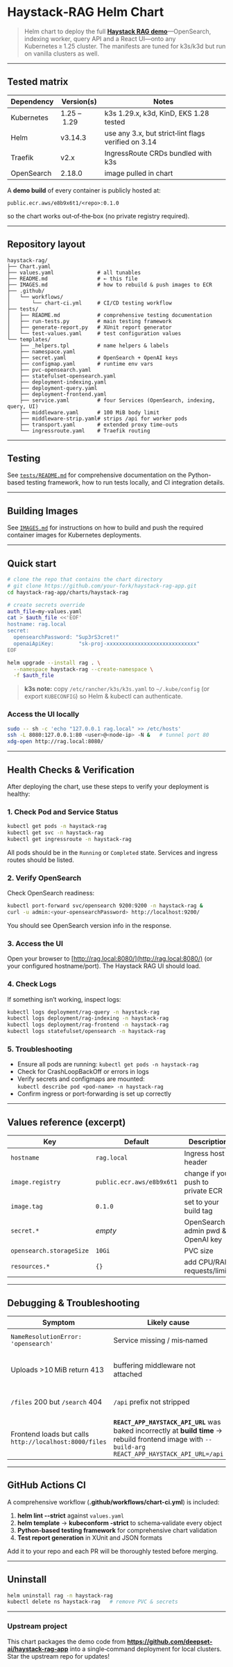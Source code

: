# Haystack‑RAG Helm Chart

> Helm chart to deploy the full **[Haystack RAG demo](https://github.com/deepset-ai/haystack-rag-app)**—OpenSearch, indexing worker, query API and a React UI—onto any Kubernetes ≥ 1.25 cluster.  The manifests are tuned for k3s/k3d but run on vanilla clusters as well.

---

## Tested matrix

| Dependency | Version(s) | Notes |
|------------|------------|-------|
| Kubernetes | 1.25 – 1.29 | k3s 1.29.x, k3d, KinD, EKS 1.28 tested |
| Helm       | v3.14.3    | use any 3.x, but strict‑lint flags verified on 3.14 |
| Traefik    | v2.x       | IngressRoute CRDs bundled with k3s              |
| OpenSearch | 2.18.0     | image pulled in chart                           |

A **demo build** of every container is publicly hosted at:
```
public.ecr.aws/e8b9x6t1/<repo>:0.1.0
```
so the chart works out‑of‑the‑box (no private registry required).

---

## Repository layout

```
haystack-rag/
├── Chart.yaml
├── values.yaml              # all tunables
├── README.md                # ← this file
├── IMAGES.md                # how to rebuild & push images to ECR
├── .github/
│   └── workflows/
│       └── chart-ci.yml     # CI/CD testing workflow
├── tests/
│   ├── README.md            # comprehensive testing documentation
│   ├── run-tests.py         # main testing framework
│   ├── generate-report.py   # XUnit report generator
│   └── test-values.yaml     # test configuration values
└── templates/
    ├── _helpers.tpl         # name helpers & labels
    ├── namespace.yaml
    ├── secret.yaml          # OpenSearch + OpenAI keys
    ├── configmap.yaml       # runtime env vars
    ├── pvc-opensearch.yaml
    ├── statefulset-opensearch.yaml
    ├── deployment-indexing.yaml
    ├── deployment-query.yaml
    ├── deployment-frontend.yaml
    ├── service.yaml         # four Services (OpenSearch, indexing, query, UI)
    ├── middleware.yaml      # 100 MiB body limit
    ├── middleware-strip.yaml# strips /api for worker pods
    ├── transport.yaml       # extended proxy time‑outs
    └── ingressroute.yaml    # Traefik routing
```

---

## Testing

See [`tests/README.md`](./tests/README.md) for comprehensive documentation on the Python-based testing framework, how to run tests locally, and CI integration details.

---

## Building Images

See [`IMAGES.md`](./IMAGES.md) for instructions on how to build and push the required container images for Kubernetes deployments.

---

## Quick start

```bash
# clone the repo that contains the chart directory
# git clone https://github.com/your‑fork/haystack‑rag‑app.git
cd haystack‑rag‑app/charts/haystack-rag

# create secrets override
auth_file=my-values.yaml
cat > $auth_file <<'EOF'
hostname: rag.local
secret:
  opensearchPassword: "Sup3rS3cret!"
  openaiApiKey:        "sk-proj-xxxxxxxxxxxxxxxxxxxxxxxxxxxxx"
EOF

helm upgrade --install rag . \
  --namespace haystack-rag --create-namespace \
  -f $auth_file
```

> **k3s note:** copy `/etc/rancher/k3s/k3s.yaml` to `~/.kube/config` (or export `KUBECONFIG`) so Helm & kubectl can authenticate.

### Access the UI locally

```bash
sudo -- sh -c 'echo "127.0.0.1 rag.local" >> /etc/hosts'
ssh -L 8080:127.0.0.1:80 <user>@<node-ip> -N &   # tunnel port 80
xdg-open http://rag.local:8080/
```

---

## Health Checks & Verification

After deploying the chart, use these steps to verify your deployment is healthy:

### 1. Check Pod and Service Status

```bash
kubectl get pods -n haystack-rag
kubectl get svc -n haystack-rag
kubectl get ingressroute -n haystack-rag
```

All pods should be in the `Running` or `Completed` state. Services and ingress routes should be listed.

### 2. Verify OpenSearch

Check OpenSearch readiness:

```bash
kubectl port-forward svc/opensearch 9200:9200 -n haystack-rag &
curl -u admin:<your-opensearchPassword> http://localhost:9200/
```

You should see OpenSearch version info in the response.

### 3. Access the UI

Open your browser to [http://rag.local:8080/](http://rag.local:8080/) (or your configured hostname/port). The Haystack RAG UI should load.

### 4. Check Logs

If something isn’t working, inspect logs:

```bash
kubectl logs deployment/rag-query -n haystack-rag
kubectl logs deployment/rag-indexing -n haystack-rag
kubectl logs deployment/rag-frontend -n haystack-rag
kubectl logs statefulset/opensearch -n haystack-rag
```

### 5. Troubleshooting

- Ensure all pods are running: `kubectl get pods -n haystack-rag`
- Check for CrashLoopBackOff or errors in logs
- Verify secrets and configmaps are mounted:  
  `kubectl describe pod <pod-name> -n haystack-rag`
- Confirm ingress or port-forwarding is set up correctly

---

## Values reference (excerpt)

| Key | Default | Description |
|-----|---------|-------------|
| `hostname`              | `rag.local` | Ingress host header |
| `image.registry`        | `public.ecr.aws/e8b9x6t1` | change if you push to private ECR |
| `image.tag`             | `0.1.0`     | set to your build tag |
| `secret.*`              | *empty*     | OpenSearch admin pwd & OpenAI key |
| `opensearch.storageSize`| `10Gi`      | PVC size |
| `resources.*`           | `{}`        | add CPU/RAM requests/limits |

---

## Debugging & Troubleshooting

| Symptom | Likely cause | Fix |
|---------|--------------|-----|
|`NameResolutionError: 'opensearch'`| Service missing / mis‑named | `kubectl -n haystack-rag get svc opensearch` |
|Uploads >10 MiB return 413| buffering middleware not attached | check `ingressroute.yaml` annotation & route middlwares |
|`/files` 200 but `/search` 404| `/api` prefix not stripped | ensure `strip-api` middleware is on both API routes |
|Frontend loads but calls `http://localhost:8000/files`| **`REACT_APP_HAYSTACK_API_URL`** was baked incorrectly at **build time** → rebuild frontend image with `--build-arg REACT_APP_HAYSTACK_API_URL=/api` |

---

## GitHub Actions CI

A comprehensive workflow (**.github/workflows/chart-ci.yml**) is included:
1. **helm lint --strict** against `values.yaml`
2. **helm template** → **kubeconform -strict** to schema‑validate every object
3. **Python-based testing framework** for comprehensive chart validation
4. **Test report generation** in XUnit and JSON formats

Add it to your repo and each PR will be thoroughly tested before merging.

---

## Uninstall

```bash
helm uninstall rag -n haystack-rag
kubectl delete ns haystack-rag   # remove PVC & secrets
```

---

### Upstream project

This chart packages the demo code from **<https://github.com/deepset-ai/haystack-rag-app>**
into a single‑command deployment for local clusters.  Star the upstream repo for updates!

